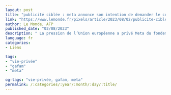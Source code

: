 ```yaml
---
layout: post
title: "publicité ciblée : meta annonce son intention de demander le consentement de ses utilisateurs européens"
link: "https://www.lemonde.fr/pixels/article/2023/08/02/publicite-ciblee-meta-annonce-son-intention-de-demander-le-consentement-de-ses-utilisateurs-europeens_6184196_4408996.html"
author: Le Monde, AFP
published_date: "02/08/2023"
description: " La pression de l’Union européenne a privé Meta du fondement juridique qui l’autorisait jusqu’ici à compiler, stocker et analyser les données des centaines de millions d’Européens utilisant ses services sans leur demander formellement leur accord. "
language: fr
categories:
- Liens

tags:
- "vie-privée"
- "gafam"
- "meta"

og-tags: "vie-privée, gafam, meta"
permalink: /:categories/:year/:month/:day/:title/
---
```

